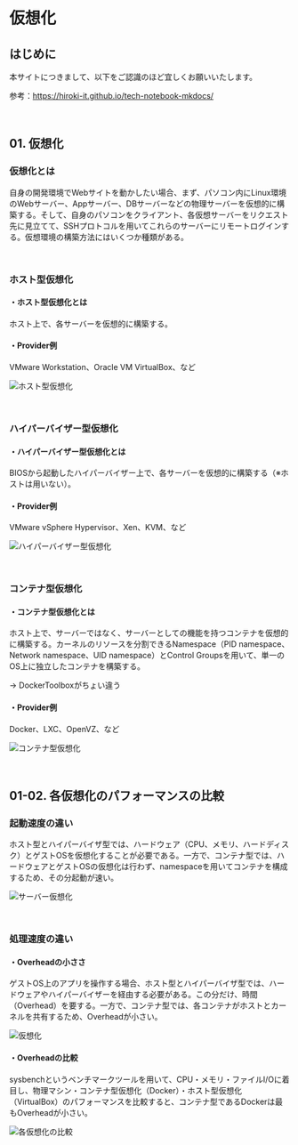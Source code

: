 # 仮想化

## はじめに

本サイトにつきまして、以下をご認識のほど宜しくお願いいたします。

参考：https://hiroki-it.github.io/tech-notebook-mkdocs/

<br>

## 01. 仮想化

###  仮想化とは

自身の開発環境でWebサイトを動かしたい場合、まず、パソコン内にLinux環境のWebサーバー、Appサーバー、DBサーバーなどの物理サーバーを仮想的に構築する。そして、自身のパソコンをクライアント、各仮想サーバーをリクエスト先に見立てて、SSHプロトコルを用いてこれらのサーバーにリモートログインする。仮想環境の構築方法にはいくつか種類がある。

<br>

### ホスト型仮想化

#### ・ホスト型仮想化とは

ホスト上で、各サーバーを仮想的に構築する。

#### ・Provider例

VMware Workstation、Oracle VM VirtualBox、など

![ホスト型仮想化](https://user-images.githubusercontent.com/42175286/60386396-3afbd080-9acf-11e9-9094-f61aa839dc04.png)

<br>

### ハイパーバイザー型仮想化

#### ・ハイパーバイザー型仮想化とは

BIOSから起動したハイパーバイザー上で、各サーバーを仮想的に構築する（※ホストは用いない）。

#### ・Provider例

VMware vSphere Hypervisor、Xen、KVM、など

![ハイパーバイザー型仮想化](https://user-images.githubusercontent.com/42175286/60386395-3afbd080-9acf-11e9-9fbe-6287753cb43a.png)

<br>

### コンテナ型仮想化

#### ・コンテナ型仮想化とは

ホスト上で、サーバーではなく、サーバーとしての機能を持つコンテナを仮想的に構築する。カーネルのリソースを分割できるNamespace（PID namespace、Network namespace、UID namespace）とControl Groupsを用いて、単一のOS上に独立したコンテナを構築する。

→ DockerToolboxがちょい違う

#### ・Provider例

Docker、LXC、OpenVZ、など

![コンテナ型仮想化](https://user-images.githubusercontent.com/42175286/60386394-3afbd080-9acf-11e9-96fd-321a88dbadc5.png)

<br>

## 01-02. 各仮想化のパフォーマンスの比較

### 起動速度の違い

ホスト型とハイパーバイザ型では、ハードウェア（CPU、メモリ、ハードディスク）とゲストOSを仮想化することが必要である。一方で、コンテナ型では、ハードウェアとゲストOSの仮想化は行わず、namespaceを用いてコンテナを構成するため、その分起動が速い。

![サーバー仮想化](https://user-images.githubusercontent.com/42175286/60386143-57e2d480-9acc-11e9-88b7-99a566346aba.png)

<br>

### 処理速度の違い

#### ・Overheadの小ささ

ゲストOS上のアプリを操作する場合、ホスト型とハイパーバイザ型では、ハードウェアやハイパーバイザーを経由する必要がある。この分だけ、時間（Overhead）を要する。一方で、コンテナ型では、各コンテナがホストとカーネルを共有するため、Overheadが小さい。

![仮想化](https://user-images.githubusercontent.com/42175286/60386143-57e2d480-9acc-11e9-88b7-99a566346aba.png)

#### ・Overheadの比較

sysbenchというベンチマークツールを用いて、CPU・メモリ・ファイルI/Oに着目し、物理マシン・コンテナ型仮想化（Docker）・ホスト型仮想化（VirtualBox）のパフォーマンスを比較すると、コンテナ型であるDockerは最もOverheadが小さい。

![各仮想化の比較](https://user-images.githubusercontent.com/42175286/60386476-27049e80-9ad0-11e9-92d8-76eed8927392.png)


